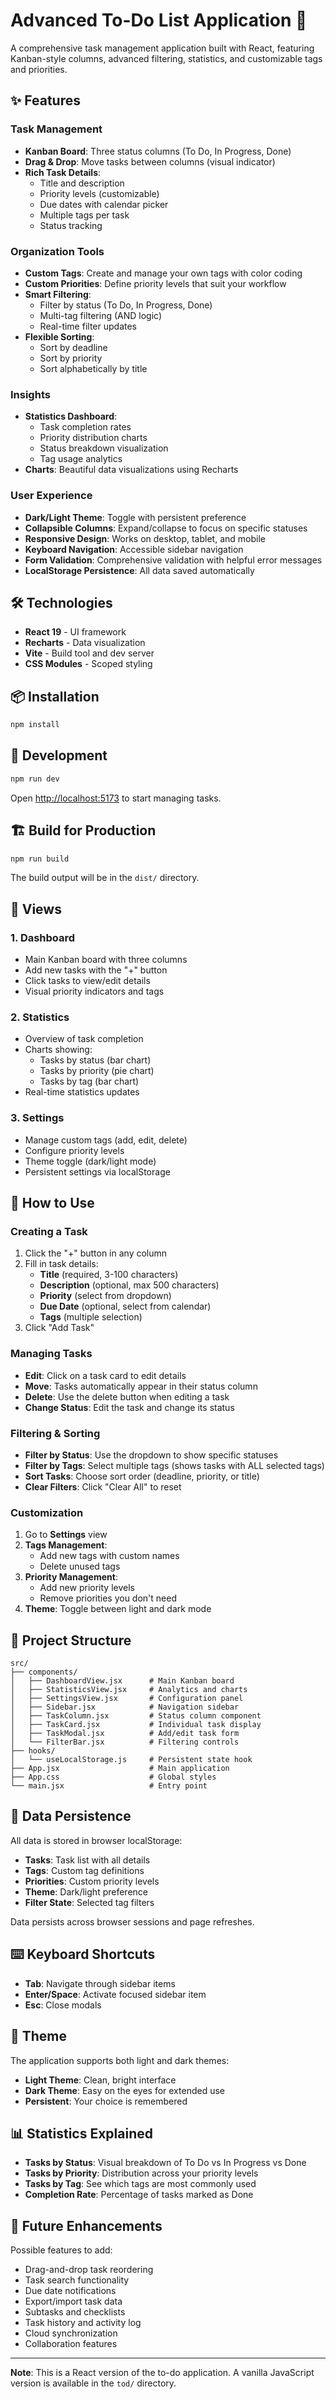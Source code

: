 # Advanced To-Do List Application 📝

A comprehensive task management application built with React, featuring Kanban-style columns, advanced filtering, statistics, and customizable tags and priorities.

## ✨ Features

### Task Management
- **Kanban Board**: Three status columns (To Do, In Progress, Done)
- **Drag & Drop**: Move tasks between columns (visual indicator)
- **Rich Task Details**:
  - Title and description
  - Priority levels (customizable)
  - Due dates with calendar picker
  - Multiple tags per task
  - Status tracking

### Organization Tools
- **Custom Tags**: Create and manage your own tags with color coding
- **Custom Priorities**: Define priority levels that suit your workflow
- **Smart Filtering**:
  - Filter by status (To Do, In Progress, Done)
  - Multi-tag filtering (AND logic)
  - Real-time filter updates
- **Flexible Sorting**:
  - Sort by deadline
  - Sort by priority
  - Sort alphabetically by title

### Insights
- **Statistics Dashboard**: 
  - Task completion rates
  - Priority distribution charts
  - Status breakdown visualization
  - Tag usage analytics
- **Charts**: Beautiful data visualizations using Recharts

### User Experience
- **Dark/Light Theme**: Toggle with persistent preference
- **Collapsible Columns**: Expand/collapse to focus on specific statuses
- **Responsive Design**: Works on desktop, tablet, and mobile
- **Keyboard Navigation**: Accessible sidebar navigation
- **Form Validation**: Comprehensive validation with helpful error messages
- **LocalStorage Persistence**: All data saved automatically

## 🛠️ Technologies

- **React 19** - UI framework
- **Recharts** - Data visualization
- **Vite** - Build tool and dev server
- **CSS Modules** - Scoped styling

## 📦 Installation

```bash
npm install
```

## 🚀 Development

```bash
npm run dev
```

Open [http://localhost:5173](http://localhost:5173) to start managing tasks.

## 🏗️ Build for Production

```bash
npm run build
```

The build output will be in the `dist/` directory.

## 📱 Views

### 1. Dashboard
- Main Kanban board with three columns
- Add new tasks with the "+" button
- Click tasks to view/edit details
- Visual priority indicators and tags

### 2. Statistics
- Overview of task completion
- Charts showing:
  - Tasks by status (bar chart)
  - Tasks by priority (pie chart)
  - Tasks by tag (bar chart)
- Real-time statistics updates

### 3. Settings
- Manage custom tags (add, edit, delete)
- Configure priority levels
- Theme toggle (dark/light mode)
- Persistent settings via localStorage

## 🎯 How to Use

### Creating a Task
1. Click the "+" button in any column
2. Fill in task details:
   - **Title** (required, 3-100 characters)
   - **Description** (optional, max 500 characters)
   - **Priority** (select from dropdown)
   - **Due Date** (optional, select from calendar)
   - **Tags** (multiple selection)
3. Click "Add Task"

### Managing Tasks
- **Edit**: Click on a task card to edit details
- **Move**: Tasks automatically appear in their status column
- **Delete**: Use the delete button when editing a task
- **Change Status**: Edit the task and change its status

### Filtering & Sorting
- **Filter by Status**: Use the dropdown to show specific statuses
- **Filter by Tags**: Select multiple tags (shows tasks with ALL selected tags)
- **Sort Tasks**: Choose sort order (deadline, priority, or title)
- **Clear Filters**: Click "Clear All" to reset

### Customization
1. Go to **Settings** view
2. **Tags Management**:
   - Add new tags with custom names
   - Delete unused tags
3. **Priority Management**:
   - Add new priority levels
   - Remove priorities you don't need
4. **Theme**: Toggle between light and dark mode

## 📁 Project Structure

```
src/
├── components/
│   ├── DashboardView.jsx      # Main Kanban board
│   ├── StatisticsView.jsx     # Analytics and charts
│   ├── SettingsView.jsx       # Configuration panel
│   ├── Sidebar.jsx            # Navigation sidebar
│   ├── TaskColumn.jsx         # Status column component
│   ├── TaskCard.jsx           # Individual task display
│   ├── TaskModal.jsx          # Add/edit task form
│   └── FilterBar.jsx          # Filtering controls
├── hooks/
│   └── useLocalStorage.js     # Persistent state hook
├── App.jsx                    # Main application
├── App.css                    # Global styles
└── main.jsx                   # Entry point
```

## 💾 Data Persistence

All data is stored in browser localStorage:
- **Tasks**: Task list with all details
- **Tags**: Custom tag definitions
- **Priorities**: Custom priority levels
- **Theme**: Dark/light preference
- **Filter State**: Selected tag filters

Data persists across browser sessions and page refreshes.

## ⌨️ Keyboard Shortcuts

- **Tab**: Navigate through sidebar items
- **Enter/Space**: Activate focused sidebar item
- **Esc**: Close modals

## 🎨 Theme

The application supports both light and dark themes:
- **Light Theme**: Clean, bright interface
- **Dark Theme**: Easy on the eyes for extended use
- **Persistent**: Your choice is remembered

## 📊 Statistics Explained

- **Tasks by Status**: Visual breakdown of To Do vs In Progress vs Done
- **Tasks by Priority**: Distribution across your priority levels
- **Tasks by Tag**: See which tags are most commonly used
- **Completion Rate**: Percentage of tasks marked as Done

## 🚀 Future Enhancements

Possible features to add:
- Drag-and-drop task reordering
- Task search functionality
- Due date notifications
- Export/import task data
- Subtasks and checklists
- Task history and activity log
- Cloud synchronization
- Collaboration features

---

**Note**: This is a React version of the to-do application. A vanilla JavaScript version is available in the `tod/` directory.
